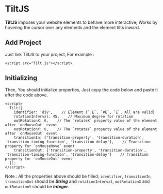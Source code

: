 # TiltJS
**TiltJS** imposes your website elements to behave more interactive; Works by hovering the cursor over any elements and the element tilts inward.

## Add Project
Just link TiltJS to your project, For example :
```
<script src="Tilt.js"></script>
```

## Initializing
Then, You should initialize properties, Just copy the code below and paste it after the code above.
```
<script>
  Tilt({
    identifier: 'div',    // Element (`.E`, `#E`, `E`, All are valid)
    rotationInterval: 45,    // Maximum degree for rotation
    outRotationX: 0,    // The `rotateX` property value of the element after `onMouseOut` event 
    outRotationY: 0,    // The `rotateY` property value of the element after `onMouseOut` event 
    transitionIn: ['transition-property', 'transition-duration', 'transition-timing-function', 'transition-delay'],    // Transition property for `onMouseMove` event
    transitionOut: ['transition-property', 'transition-duration', 'transition-timing-function', 'transition-delay']    // Transition property for `onMouseOut` event
  });
</script>
```
Note : All the properties above should be filled; `identifier`, `transitionIn`, `transitionOut` should be ***String*** and `rotationInterval`, `outRotationX` and `outRotationY` should be ***Integer***.
